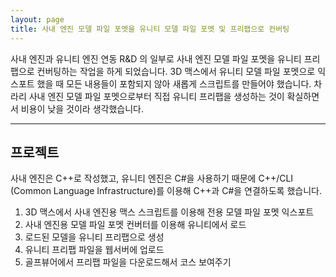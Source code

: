 ```yaml
---
layout: page
title: 사내 엔진 모델 파일 포멧을 유니티 모델 파일 포멧 및 프리팹으로 컨버팅
---
```


사내 엔진과 유니티 엔진 연동 R&D 의 일부로 사내 엔진 모델 파일 포멧을 유니티 프리팹으로 컨버팅하는 작업을 하게 되었습니다. 3D 맥스에서 유니티 모델 파일 포멧으로 익스포트 했을 때 모든 내용들이 포함되지 않아 새롭게 스크립트를 만들어야 했습니다. 차라리 사내 엔진 모델 파일 포멧으로부터 직접 유니티 프리팹을 생성하는 것이 확실하면서 비용이 낮을 것이라 생각했습니다.  

---

## 프로젝트
사내 엔진은 C++로 작성했고, 유니티 엔진은 C#을 사용하기 때문에 C++/CLI (Common Language Infrastructure)를 이용해 C++과 C#을 연결하도록 했습니다.

1. 3D 맥스에서 사내 엔진용 맥스 스크립트를 이용해 전용 모델 파일 포멧 익스포트
2. 사내 엔진용 모델 파일 포멧 컨버터를 이용해 유니티에서 로드
3. 로드된 모델을 유니티 프리팹으로 생성
4. 유니티 프리팹 파일을 웹서버에 업로드
5. 골프뷰어에서 프리팹 파일을 다운로드해서 코스 보여주기

